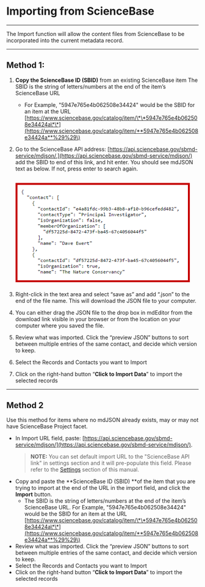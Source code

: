 # Importing from ScienceBase

---

The Import function will allow the content files from ScienceBase to be incorporated into the current metadata record.

---

## Method 1:

1. **Copy the ScienceBase ID \(SBID\)** from an existing ScienceBase item 
   The SBID is the string of letters/numbers at the end of the item’s ScienceBase URL 
   * For Example,  "5947e765e4b062508e34424" would be the SBID for an item at the URL [https://www.sciencebase.gov/catalog/item/\*\*5947e765e4b062508e34424a\*\*](https://www.sciencebase.gov/catalog/item/**5947e765e4b062508e34424a**%29%29\)
2. Go to the ScienceBase API address: [https://api.sciencebase.gov/sbmd-service/mdjson/,](https://api.sciencebase.gov/sbmd-service/mdjson/) add the SBID to end of this link, and hit enter. You should see mdJSON text as below.  If not, press enter to search again.

   ## ![](/assets/raw_text_screenshot.png)

3. Right-click in the text area and select “save as” and add “.json” to the end of the file name. This will download the JSON file to your computer.

4. You can either drag the JSON file to the drop box in mdEditor from the download link visible in your browser or from the location on your computer where you saved the file.

5. Review what was imported. Click the “preview JSON” buttons to sort between multiple entries of the same contact, and decide which version to keep.

6. Select the Records and Contacts you want to Import

7. Click on the right-hand button “**Click to Import Data**” to import the selected records

---

## Method 2

Use this method for items where no mdJSON already exists, may or may not have ScienceBase Project facet.

* In Import URL field, paste: [https://api.sciencebase.gov/sbmd-service/mdjson/](https://api.sciencebase.gov/sbmd-service/mdjson/).
  > **NOTE:** You can set default import URL to the "ScienceBase API link" in settings section and it will pre-populate this field. Please refer to the [Settings](/settings.md) section of this manual.
* Copy and paste the **ScienceBase ID \(SBID\) **of the item that you are trying to import at the end of the URL in the import field, and click the **Import** button.
  * The SBID is the string of letters/numbers at the end of the item’s ScienceBase URL. For Example,  "5947e765e4b062508e34424" would be the SBID for an item at the URL [https://www.sciencebase.gov/catalog/item/\*\*5947e765e4b062508e34424a\*\*](https://www.sciencebase.gov/catalog/item/**5947e765e4b062508e34424a**%29%29\)
* Review what was imported. Click the “preview JSON” buttons to sort between multiple entries of the same contact, and decide which version to keep. 
* Select the Records and Contacts you want to Import
* Click on the right-hand button “**Click to Import Data**” to import the selected records



